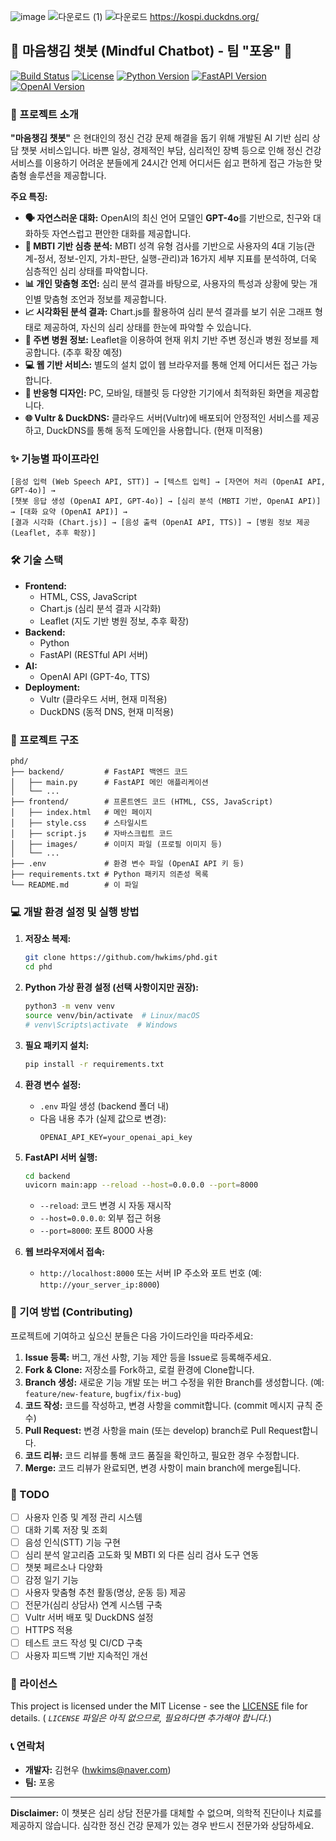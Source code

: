 ![image](https://github.com/user-attachments/assets/dbd711bf-b004-4c38-88ca-d6071473ff1c)
![다운로드 (1)](https://github.com/user-attachments/assets/f10c749e-f7e2-4d20-87fb-420b1e2428b6)
![다운로드](https://github.com/user-attachments/assets/290f5243-1faa-45b7-9ef4-436464bbc53a)
https://kospi.duckdns.org/

## 🧠 마음챙김 챗봇 (Mindful Chatbot) - 팀 "포옹" 🤗

[![Build Status](https://img.shields.io/badge/build-passing-brightgreen.svg)](https://github.com/hwkims/phd) <!-- 나중에 CI/CD 설정 후 실제 배지 URL로 변경 -->
[![License](https://img.shields.io/badge/license-MIT-blue.svg)](https://opensource.org/licenses/MIT) <!-- 라이선스에 맞게 변경 -->
[![Python Version](https://img.shields.io/badge/python-3.9%2B-blue.svg)](https://www.python.org/downloads/release/python-390/)
[![FastAPI Version](https://img.shields.io/badge/fastapi-0.109.0%2B-green.svg)](https://fastapi.tiangolo.com/)
[![OpenAI Version](https://img.shields.io/badge/openai-1.0.0%2B-orange.svg)](https://platform.openai.com/docs/guides/gpt)

### 🌟 프로젝트 소개

**"마음챙김 챗봇"** 은 현대인의 정신 건강 문제 해결을 돕기 위해 개발된 AI 기반 심리 상담 챗봇 서비스입니다.  바쁜 일상, 경제적인 부담, 심리적인 장벽 등으로 인해 정신 건강 서비스를 이용하기 어려운 분들에게 24시간 언제 어디서든 쉽고 편하게 접근 가능한 맞춤형 솔루션을 제공합니다.

**주요 특징:**

*   **🗣️ 자연스러운 대화:**  OpenAI의 최신 언어 모델인 **GPT-4o**를 기반으로, 친구와 대화하듯 자연스럽고 편안한 대화를 제공합니다.
*   **🧠 MBTI 기반 심층 분석:**  MBTI 성격 유형 검사를 기반으로 사용자의 4대 기능(관계-정서, 정보-인지, 가치-판단, 실행-관리)과 16가지 세부 지표를 분석하여, 더욱 심층적인 심리 상태를 파악합니다.
*   **📊 개인 맞춤형 조언:**  심리 분석 결과를 바탕으로, 사용자의 특성과 상황에 맞는 개인별 맞춤형 조언과 정보를 제공합니다.
*   **📈 시각화된 분석 결과:**  Chart.js를 활용하여 심리 분석 결과를 보기 쉬운 그래프 형태로 제공하여, 자신의 심리 상태를 한눈에 파악할 수 있습니다.
*   **🏥 주변 병원 정보:**  Leaflet을 이용하여 현재 위치 기반 주변 정신과 병원 정보를 제공합니다. (추후 확장 예정)
*   **💻 웹 기반 서비스:** 별도의 설치 없이 웹 브라우저를 통해 언제 어디서든 접근 가능합니다.
*   **📱 반응형 디자인:** PC, 모바일, 태블릿 등 다양한 기기에서 최적화된 화면을 제공합니다.
*   **🌐 Vultr & DuckDNS:** 클라우드 서버(Vultr)에 배포되어 안정적인 서비스를 제공하고, DuckDNS를 통해 동적 도메인을 사용합니다. (현재 미적용)

### ✨ 기능별 파이프라인

```
[음성 입력 (Web Speech API, STT)] → [텍스트 입력] → [자연어 처리 (OpenAI API, GPT-4o)] →
[챗봇 응답 생성 (OpenAI API, GPT-4o)] → [심리 분석 (MBTI 기반, OpenAI API)] → [대화 요약 (OpenAI API)] →
[결과 시각화 (Chart.js)] → [음성 출력 (OpenAI API, TTS)] → [병원 정보 제공 (Leaflet, 추후 확장)]
```
### 🛠️ 기술 스택

*   **Frontend:**
    *   HTML, CSS, JavaScript
    *   Chart.js (심리 분석 결과 시각화)
    *   Leaflet (지도 기반 병원 정보, 추후 확장)
*   **Backend:**
    *   Python
    *   FastAPI (RESTful API 서버)
*   **AI:**
    *   OpenAI API (GPT-4o, TTS)
*   **Deployment:**
    *    Vultr (클라우드 서버, 현재 미적용)
    *   DuckDNS (동적 DNS, 현재 미적용)

### 🚀 프로젝트 구조

```
phd/
├── backend/         # FastAPI 백엔드 코드
│   ├── main.py      # FastAPI 메인 애플리케이션
│   └── ...
├── frontend/        # 프론트엔드 코드 (HTML, CSS, JavaScript)
│   ├── index.html   # 메인 페이지
│   ├── style.css    # 스타일시트
│   ├── script.js    # 자바스크립트 코드
│   ├── images/      # 이미지 파일 (프로필 이미지 등)
│   └── ...
├── .env             # 환경 변수 파일 (OpenAI API 키 등)
├── requirements.txt # Python 패키지 의존성 목록
└── README.md        # 이 파일
```

### 💻 개발 환경 설정 및 실행 방법

1.  **저장소 복제:**
    ```bash
    git clone https://github.com/hwkims/phd.git
    cd phd
    ```

2.  **Python 가상 환경 설정 (선택 사항이지만 권장):**
    ```bash
    python3 -m venv venv
    source venv/bin/activate  # Linux/macOS
    # venv\Scripts\activate  # Windows
    ```

3.  **필요 패키지 설치:**
    ```bash
    pip install -r requirements.txt
    ```

4.  **환경 변수 설정:**
    *   `.env` 파일 생성 (backend 폴더 내)
    *   다음 내용 추가 (실제 값으로 변경):
        ```
        OPENAI_API_KEY=your_openai_api_key
        ```

5.  **FastAPI 서버 실행:**
    ```bash
    cd backend
    uvicorn main:app --reload --host=0.0.0.0 --port=8000
    ```
    *   `--reload`: 코드 변경 시 자동 재시작
    *   `--host=0.0.0.0`: 외부 접근 허용
    *    `--port=8000`: 포트 8000 사용

6.  **웹 브라우저에서 접속:**
    *   `http://localhost:8000` 또는 서버 IP 주소와 포트 번호 (예: `http://your_server_ip:8000`)

### 🤝 기여 방법 (Contributing)

프로젝트에 기여하고 싶으신 분들은 다음 가이드라인을 따라주세요:

1.  **Issue 등록:** 버그, 개선 사항, 기능 제안 등을 Issue로 등록해주세요.
2.  **Fork & Clone:** 저장소를 Fork하고, 로컬 환경에 Clone합니다.
3.  **Branch 생성:** 새로운 기능 개발 또는 버그 수정을 위한 Branch를 생성합니다. (예: `feature/new-feature`, `bugfix/fix-bug`)
4.  **코드 작성:** 코드를 작성하고, 변경 사항을 commit합니다. (commit 메시지 규칙 준수)
5.  **Pull Request:** 변경 사항을 main (또는 develop) branch로 Pull Request합니다.
6.  **코드 리뷰:** 코드 리뷰를 통해 코드 품질을 확인하고, 필요한 경우 수정합니다.
7.  **Merge:** 코드 리뷰가 완료되면, 변경 사항이 main branch에 merge됩니다.

### 📝 TODO

*   [ ] 사용자 인증 및 계정 관리 시스템
*   [ ] 대화 기록 저장 및 조회
*   [ ] 음성 인식(STT) 기능 구현
*   [ ] 심리 분석 알고리즘 고도화 및 MBTI 외 다른 심리 검사 도구 연동
*   [ ] 챗봇 페르소나 다양화
*   [ ] 감정 일기 기능
*   [ ] 사용자 맞춤형 추천 활동(명상, 운동 등) 제공
*   [ ] 전문가(심리 상담사) 연계 시스템 구축
*   [ ] Vultr 서버 배포 및 DuckDNS 설정
*   [ ] HTTPS 적용
*   [ ] 테스트 코드 작성 및 CI/CD 구축
*   [ ] 사용자 피드백 기반 지속적인 개선

### 📄 라이선스

This project is licensed under the MIT License - see the [LICENSE](LICENSE) file for details. ( *`LICENSE` 파일은 아직 없으므로, 필요하다면 추가해야 합니다.*)

### 📞 연락처

*   **개발자:** 김현우 (hwkims@naver.com)
*   **팀:** 포옹

---

**Disclaimer:** 이 챗봇은 심리 상담 전문가를 대체할 수 없으며, 의학적 진단이나 치료를 제공하지 않습니다.  심각한 정신 건강 문제가 있는 경우 반드시 전문가와 상담하세요.
